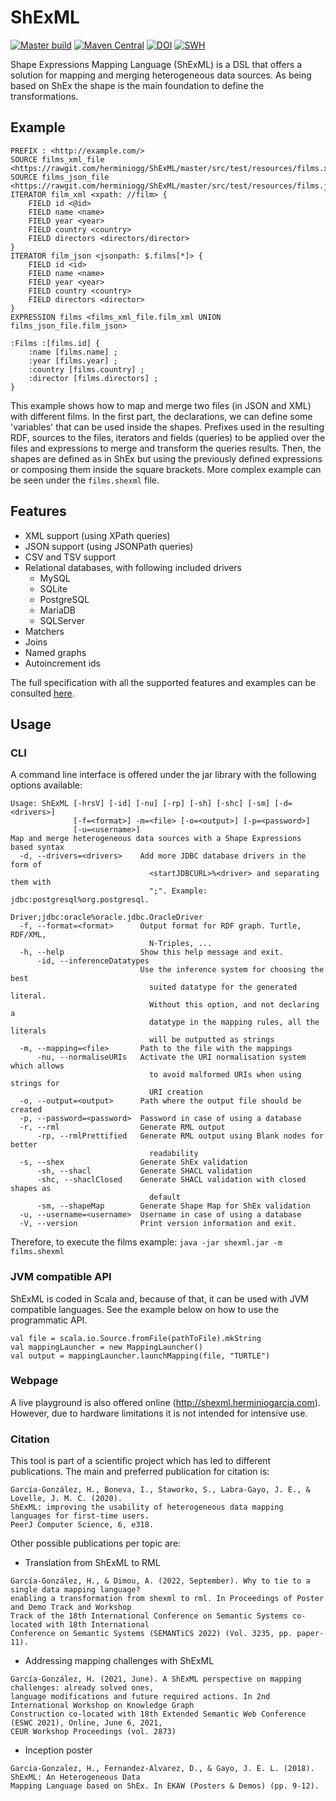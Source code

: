 # ShExML
[![Master build](https://github.com/herminiogg/shexml/actions/workflows/scala.yml/badge.svg?branch=master)](https://github.com/herminiogg/ShExML/actions/workflows/scala.yml?query=branch%3Amaster)
[![Maven Central](https://img.shields.io/maven-central/v/com.herminiogarcia/shexml_3?color=blue)](https://central.sonatype.com/artifact/com.herminiogarcia/shexml_3)
[![DOI](https://zenodo.org/badge/DOI/10.5281/zenodo.11577339.svg)](https://doi.org/10.5281/zenodo.11577339)
[![SWH](https://archive.softwareheritage.org/badge/origin/https://github.com/herminiogg/ShExML/)](https://archive.softwareheritage.org/browse/origin/?origin_url=https://github.com/herminiogg/ShExML)

Shape Expressions Mapping Language (ShExML) is a DSL that offers a solution
for mapping and merging heterogeneous data sources. As being based on ShEx the
shape is the main foundation to define the transformations.

## Example
```
PREFIX : <http://example.com/>
SOURCE films_xml_file <https://rawgit.com/herminiogg/ShExML/master/src/test/resources/films.xml>
SOURCE films_json_file <https://rawgit.com/herminiogg/ShExML/master/src/test/resources/films.json>
ITERATOR film_xml <xpath: //film> {
    FIELD id <@id>
    FIELD name <name>
    FIELD year <year>
    FIELD country <country>
    FIELD directors <directors/director>
}
ITERATOR film_json <jsonpath: $.films[*]> {
    FIELD id <id>
    FIELD name <name>
    FIELD year <year>
    FIELD country <country>
    FIELD directors <director>
}
EXPRESSION films <films_xml_file.film_xml UNION films_json_file.film_json>

:Films :[films.id] {
    :name [films.name] ;
    :year [films.year] ;
    :country [films.country] ;
    :director [films.directors] ;
}
```
This example shows how to map and merge two files (in JSON and XML) with different films. In the first part, the
declarations, we can define some 'variables' that can be used inside the shapes. Prefixes used in the resulting RDF,
sources to the files, iterators and fields (queries) to be applied over the files and expressions to merge and transform the queries results.
Then, the shapes are defined as in ShEx but using the previously defined expressions or composing them inside the
square brackets. More complex example can be seen under the ````films.shexml```` file.

## Features
* XML support (using XPath queries)
* JSON support (using JSONPath queries)
* CSV and TSV support
* Relational databases, with following included drivers
    + MySQL
    + SQLite
    + PostgreSQL
    + MariaDB
    + SQLServer
* Matchers
* Joins
* Named graphs
* Autoincrement ids

The full specification with all the supported features and examples can be consulted [here](https://shexml.herminiogarcia.com/spec/).

## Usage

### CLI
A command line interface is offered under the jar library with the following options available:
```
Usage: ShExML [-hrsV] [-id] [-nu] [-rp] [-sh] [-shc] [-sm] [-d=<drivers>]
              [-f=<format>] -m=<file> [-o=<output>] [-p=<password>]
              [-u=<username>]
Map and merge heterogeneous data sources with a Shape Expressions based syntax
  -d, --drivers=<drivers>    Add more JDBC database drivers in the form of
                               <startJDBCURL>%<driver> and separating them with
                               ";". Example: jdbc:postgresql%org.postgresql.
                               Driver;jdbc:oracle%oracle.jdbc.OracleDriver
  -f, --format=<format>      Output format for RDF graph. Turtle, RDF/XML,
                               N-Triples, ...
  -h, --help                 Show this help message and exit.
      -id, --inferenceDatatypes
                             Use the inference system for choosing the best
                               suited datatype for the generated literal.
                               Without this option, and not declaring a
                               datatype in the mapping rules, all the literals
                               will be outputted as strings
  -m, --mapping=<file>       Path to the file with the mappings
      -nu, --normaliseURIs   Activate the URI normalisation system which allows
                               to avoid malformed URIs when using strings for
                               URI creation
  -o, --output=<output>      Path where the output file should be created
  -p, --password=<password>  Password in case of using a database
  -r, --rml                  Generate RML output
      -rp, --rmlPrettified   Generate RML output using Blank nodes for better
                               readability
  -s, --shex                 Generate ShEx validation
      -sh, --shacl           Generate SHACL validation
      -shc, --shaclClosed    Generate SHACL validation with closed shapes as
                               default
      -sm, --shapeMap        Generate Shape Map for ShEx validation
  -u, --username=<username>  Username in case of using a database
  -V, --version              Print version information and exit.
```
Therefore, to execute the films example: ```java -jar shexml.jar -m films.shexml```

### JVM compatible API
ShExML is coded in Scala and, because of that, it can be used with JVM compatible languages. See the example below 
on how to use the programmatic API.
```
val file = scala.io.Source.fromFile(pathToFile).mkString
val mappingLauncher = new MappingLauncher()
val output = mappingLauncher.launchMapping(file, "TURTLE")
```

### Webpage
A live playground is also offered online (http://shexml.herminiogarcia.com). However, due to hardware limitations it is not 
intended for intensive use.

### Citation
This tool is part of a scientific project which has led to different publications. The main and preferred publication for citation is:
```
García-González, H., Boneva, I., Staworko, S., Labra-Gayo, J. E., & Lovelle, J. M. C. (2020). 
ShExML: improving the usability of heterogeneous data mapping languages for first-time users. 
PeerJ Computer Science, 6, e318.
```

Other possible publications per topic are:
* Translation from ShExML to RML
```
García-González, H., & Dimou, A. (2022, September). Why to tie to a single data mapping language? 
enabling a transformation from shexml to rml. In Proceedings of Poster and Demo Track and Workshop 
Track of the 18th International Conference on Semantic Systems co-located with 18th International 
Conference on Semantic Systems (SEMANTiCS 2022) (Vol. 3235, pp. paper-11).
```
* Addressing mapping challenges with ShExML
```
García-González, H. (2021, June). A ShExML perspective on mapping challenges: already solved ones, 
language modifications and future required actions. In 2nd International Workshop on Knowledge Graph 
Construction co-located with 18th Extended Semantic Web Conference (ESWC 2021), Online, June 6, 2021, 
CEUR Workshop Proceedings (vol. 2873)
```
* Inception poster
```
Garcia-Gonzalez, H., Fernandez-Alvarez, D., & Gayo, J. E. L. (2018). ShExML: An Heterogeneous Data 
Mapping Language based on ShEx. In EKAW (Posters & Demos) (pp. 9-12).
```
